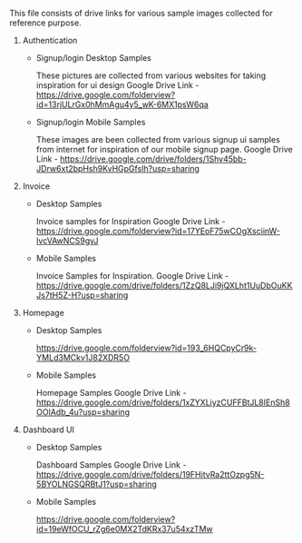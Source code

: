 This file consists of drive links for various sample images collected for reference purpose.

1. Authentication 
    * Signup/login Desktop Samples
    
        These pictures are collected from various websites for taking inspiration for ui design
        Google Drive Link - https://drive.google.com/folderview?id=13rjULrGx0hMmAgu4y5_wK-6MX1psW6qa
    
    * Signup/login Mobile Samples
        
        These images are been collected from various signup ui samples from internet for inspiration of our mobile signup page.
        Google Drive Link - https://drive.google.com/drive/folders/1Shy45bb-JDrw6xt2bpHsh9KvHGpGfsIh?usp=sharing

2. Invoice
    *  Desktop Samples
      
         Invoice samples for Inspiration
         Google Drive Link - https://drive.google.com/folderview?id=17YEoF75wCOgXsciinW-lvcVAwNCS9gvJ
    

    *  Mobile Samples

        Invoice Samples for Inspiration.
        Google Drive Link - https://drive.google.com/drive/folders/1ZzQ8LJi9jQXLht1UuDbOuKKJs7tH5Z-H?usp=sharing

3. Homepage

    * Desktop Samples

       https://drive.google.com/folderview?id=193_6HQCpyCr9k-YMLd3MCkv1J82XDR5O

    * Mobile Samples
    
        Homepage Samples
        Google Drive Link - https://drive.google.com/drive/folders/1xZYXLiyzCUFFBtJL8IEnSh8OOlAdb_4u?usp=sharing
        
 4. Dashboard UI
 
    * Desktop Samples

        Dashboard Samples 
        Google Drive Link - https://drive.google.com/drive/folders/19FHitvRa2ttOzpg5N-5BYOLNGSQRBtJ1?usp=sharing

     * Mobile Samples
    
        https://drive.google.com/folderview?id=19eWfOCU_rZg6e0MX2TdKRx37u54xzTMw
 

